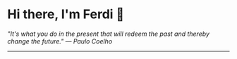 <h1>Hi there, I'm Ferdi 👋</h1>

<p><em>
  "It's what you do in the present that will redeem the past and thereby change the future." — Paulo Coelho
</em></p>

---
